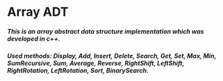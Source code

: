 # Array ADT
##### This is an array abstract data structure implementation which was developed in c++.
##### Used methods: _Display, Add, Insert, Delete, Search, Get, Set, Max, Min, SumRecursive, Sum, Average, Reverse, RightShift, LeftShift, RightRotation, LeftRotation, Sort, BinarySearch._
